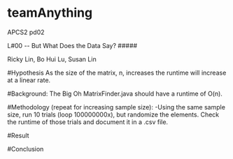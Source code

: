 # teamAnything #
APCS2 pd02

L#00 -- But What Does the Data Say? #####

Ricky Lin, Bo Hui Lu, Susan Lin

#Hypothesis
As the size of the matrix, n, increases the runtime will increase at a linear rate.

#Background: The Big Oh
MatrixFinder.java should have a runtime of O(n).  

#Methodology (repeat for increasing sample size):
-Using the same sample size, run 10 trials (loop 100000000x), but randomize the elements. Check the runtime of those trials and document it in a .csv file.

#Result

#Conclusion 